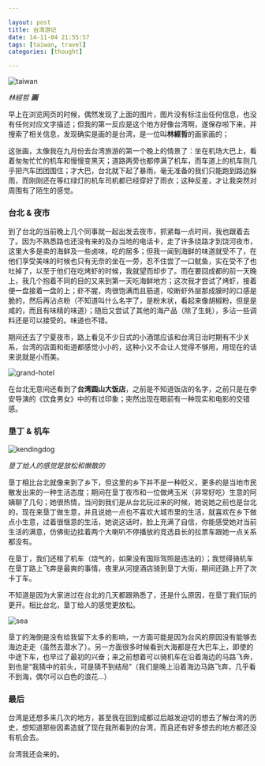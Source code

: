 ```yaml
---

layout: post
title: 台湾游记
date: 14-11-04 21:55:57
tags: [taiwan, travel]
categories: [thought]

---
```


![taiwan](https://dl.dropboxusercontent.com/u/24683331/blog_img/2014-10-16-taiwan-travel/linchingche.jpg) 

*林經哲* ***画***

早上在浏览网页的时候，偶然发现了上面的图片，图片没有标注出任何信息，也没有任何对应文字描述；但我的第一反应是这个地方好像台湾啊，遂保存啦下来，并搜索了相关信息，发现确实是画的是台湾，是一位叫**林經哲**的画家画的；

这张画，太像我在九月份去台湾旅游的第一个晚上的情景了：坐在机场大巴上，看着匆匆忙忙的机车和慢慢变黑天；道路两旁也都停满了机车，而车道上的机车则几乎把汽车团团围住；才大巴，台北就下起了暴雨，毫无准备的我们只能跑到路边躲雨，而刚刚还在等红绿灯的机车司机都已经穿好了雨衣；这种反差，才让我突然对周围有了陌生的感觉。

### 台北 & 夜市

到了台北的当前晚上几个同事就一起出发去夜市，抓紧每一点时间，我也跟着去了。因为不熟悉路也还没有来的及办当地的电话卡，走了许多绕路才到饶河夜市，这里大多是卖的海鲜及一些卤味，吃的居多；但我一闻到海鲜的味道就受不了，在他们享受美味的时候也只有无奈的坐在一旁，忍不住尝了一口鱿鱼，实在受不了也吐掉了，以至于他们在吃烤虾的时候，我就望而却步了。而在要回成都的前一天晚上，我几个抱着不同的目的又来到第一天吃海鲜地方；这次我才尝试了烤虾，接着便一盘接着一盘的上；虾不腥，肉很饱满而且筋道，咬断虾外层那成膜时的口感是脆的，然后再沾点粉（不知道叫什么名字了，是粉末状，看起来像胡椒粉，但是是咸的，而且有味精的味道）；随后又尝试了其他的海产品（除了生蚝），多沾一些调料还是可以接受的。味道也不错。

期间还去了宁夏夜市，路上看见不少日式的小酒馆应该和台湾日治时期有不少关系，台湾的店面和街道都感觉小小的，这种小又不会让人觉得不够用，用现在的话来说就是小而美。

![grand-hotel](https://dl.dropboxusercontent.com/u/24683331/blog_img/2014-10-16-taiwan-travel/_____September_14__2014_at_0319PM.jpg) 

在台北无意间还看到了**台湾圆山大饭店**，之前是不知道饭店的名字，之前只是在李安导演的《饮食男女》中的有过印象；突然出现在眼前有一种现实和电影的交错感。 


### 垦丁 & 机车

![kendingdog](https://dl.dropboxusercontent.com/u/24683331/blog_img/2014-10-16-taiwan-travel/_September_15__2014_at_0421PM.jpg) 

*垦丁给人的感觉是放松和懒散的*

垦丁相比台北就像来到了乡下，但这里的乡下并不是一种贬义，更多的是当地市民散发出来的一种生活态度；期间在垦丁夜市和一位做烤玉米（非常好吃）生意的阿姨聊了几句；她很热情，当问到我们是从台北玩过来的时候，她说她之前也是台北的，现在来垦丁做生意，并且说她一点也不喜欢大城市里的生活，就喜欢在乡下做点小生意，过着很惬意的生活，她说这话时，脸上充满了自信，你能感受她对当前生活的满意，仿佛街边挂着两个大喇叭不停播放的竞选县长的拉票车跟她一点关系都没有。

在垦丁，我们还租了机车（烧气的，如果没有国际驾照是违法的）；我觉得骑机车在垦丁路上飞奔是最爽的事情，夜里从河提酒店骑到垦丁大街，期间还路上开了次卡丁车。

不知道是因为大家进过在台北的几天都跟熟悉了，还是什么原因，在垦丁我们玩的更开。相比台北，垦丁给人的感觉更放松。

![sea](https://dl.dropboxusercontent.com/u/24683331/blog_img/2014-10-16-taiwan-travel/_September_16__2014_at_0305PM.jpg) 

垦丁的海倒是没有给我留下太多的影响，一方面可能是因为台风的原因没有能够去海边走走（虽然去潜水了）。另一方面很多时候看到大海都是在大巴车上，即使的中途下车，也早过了最初的兴奋；来之前想着可以骑机车在沿着海边的马路飞奔，到也是“我猜中的前头，可是猜不到结局”（我们是晚上沿着海边马路飞奔，几乎看不到海，偶尔可以白色的浪花...）

### 最后

台湾是还想多来几次的地方，甚至我在回到成都过后越发迫切的想去了解台湾的历史，想知道那些因素造就了现在我所看到的台湾，而且还有好多想去的地方都还没有机会去。

台湾我还会来的。
